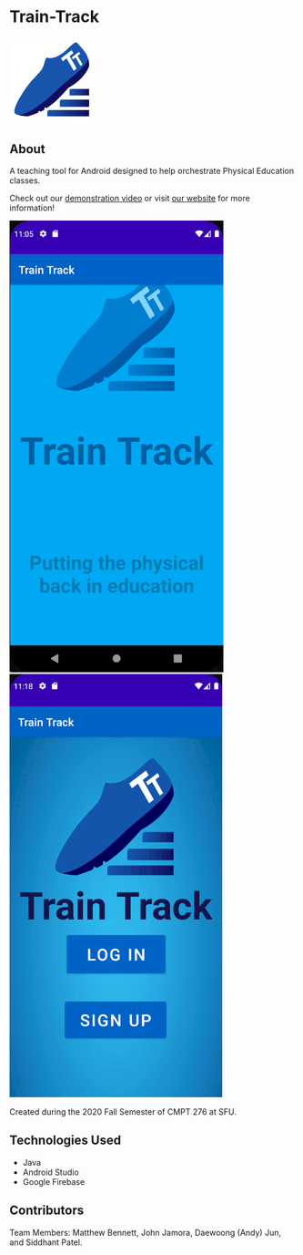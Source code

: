 # Train-Track #
<img src="https://github.com/jam0ra/Train-Track/blob/master/app/src/main/res/mipmap-xxxhdpi/logo.png?raw=true" alt="Train Track Logo" width="30%" height="30%">  

## About ##
A teaching tool for Android designed to help orchestrate Physical Education classes.  

Check out our <a href="https://www.youtube.com/watch?v=wMdfiz-XgUM">demonstration video</a> or visit <a href="https://sites.google.com/view/covid-solution-studios/home">our website</a> for more information!

![Train Track](https://github.com/jam0ra/Train-Track/blob/master/splash_screen.gif)
![Student User](https://github.com/jam0ra/Train-Track/blob/master/student.gif)

Created during the 2020 Fall Semester of CMPT 276 at SFU.  

## Technologies Used ##
- Java
- Android Studio
- Google Firebase

## Contributors ##
Team Members: Matthew Bennett, John Jamora, Daewoong (Andy) Jun, and Siddhant Patel.  
